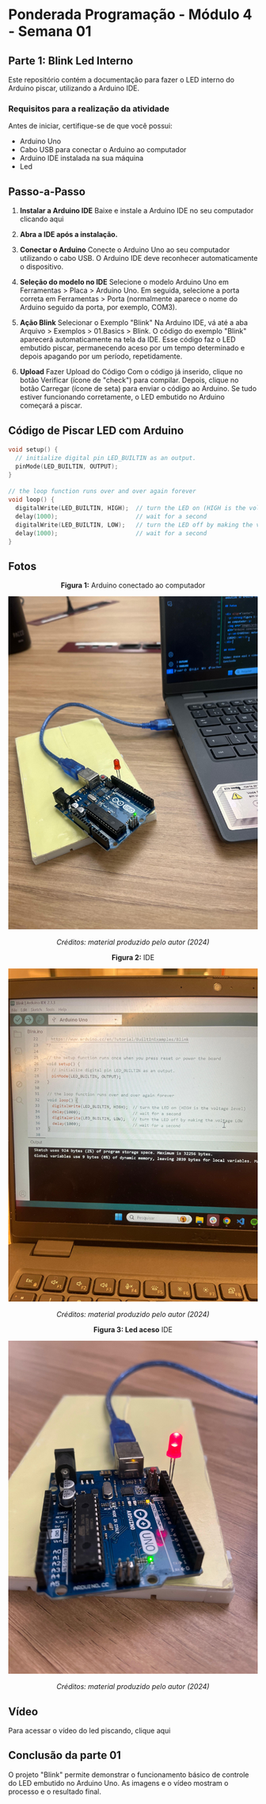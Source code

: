 # Ponderada Programação - Módulo 4 - Semana 01

## Parte 1: Blink Led Interno

Este repositório contém a documentação para fazer o LED interno do Arduino piscar, utilizando a Arduino IDE.

### Requisitos para a realização da atividade
Antes de iniciar, certifique-se de que você possui:

- Arduino Uno
- Cabo USB para conectar o Arduino ao computador
- Arduino IDE instalada na sua máquina
- Led

## Passo-a-Passo

1. **Instalar a Arduino IDE**
Baixe e instale a Arduino IDE no seu computador clicando <a src = https://www.arduino.cc/en/software> aqui </a>
2. **Abra a IDE após a instalação.**
3. **Conectar o Arduino**
Conecte o Arduino Uno ao seu computador utilizando o cabo USB. O Arduino IDE deve reconhecer automaticamente o dispositivo.
4. **Seleção do modelo no IDE**
Selecione o modelo Arduino Uno em Ferramentas > Placa > Arduino Uno. Em seguida, selecione a porta correta em Ferramentas > Porta (normalmente aparece o nome do Arduino seguido da porta, por exemplo, COM3).

4. **Ação Blink** Selecionar o Exemplo "Blink"
Na Arduino IDE, vá até a aba Arquivo > Exemplos > 01.Basics > Blink.
O código do exemplo "Blink" aparecerá automaticamente na tela da IDE.
Esse código faz o LED embutido piscar, permanecendo aceso por um tempo determinado e depois apagando por um período, repetidamente.

4. **Upload** Fazer Upload do Código
Com o código já inserido, clique no botão Verificar (ícone de "check") para compilar.
Depois, clique no botão Carregar (ícone de seta) para enviar o código ao Arduino.
Se tudo estiver funcionando corretamente, o LED embutido no Arduino começará a piscar.

## Código de Piscar LED com Arduino

```cpp
void setup() {
  // initialize digital pin LED_BUILTIN as an output.
  pinMode(LED_BUILTIN, OUTPUT);
}

// the loop function runs over and over again forever
void loop() {
  digitalWrite(LED_BUILTIN, HIGH);  // turn the LED on (HIGH is the voltage level)
  delay(1000);                      // wait for a second
  digitalWrite(LED_BUILTIN, LOW);   // turn the LED off by making the voltage LOW
  delay(1000);                      // wait for a second
}
```

## Fotos

<div align="center">
  <p><strong>Figura 1:</strong> Arduino conectado ao computador</p>
  <img src="assets/arduino_conectado_na_maquina.jpg" alt="Arduino conectado" />
  <p><em>Créditos: material produzido pelo autor (2024)</em></p>
</div>

<div align="center">
  <p><strong>Figura 2:</strong> IDE </p>
  <img src="assets/IDE.jpg" alt="Arduino conectado" />
  <p><em>Créditos: material produzido pelo autor (2024)</em></p>
</div>

<div align="center">
  <p><strong>Figura 3: Led aceso</strong> IDE </p>
  <img src="assets/led_aceso.jpg" alt="Arduino conectado" />
  <p><em>Créditos: material produzido pelo autor (2024)</em></p>
</div>

## Vídeo

Para acessar o vídeo do led piscando, clique <a src= "https://drive.google.com/file/d/1y30d7vNQkCkcW0dwd2n7T1avsZpiDvq-/view?usp=sharing"> aqui </a>

## Conclusão da parte 01
O projeto "Blink" permite demonstrar o funcionamento básico de controle do LED embutido no Arduino Uno. As imagens e o vídeo mostram o processo e o resultado final.